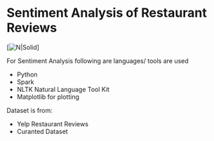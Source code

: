 # Sentiment Analysis of Restaurant Reviews

[![N|Solid](https://www.google.com/url?sa=i&rct=j&q=&esrc=s&source=images&cd=&ved=0ahUKEwjryPbvpKvRAhUBWSYKHeprCxAQjRwIBw&url=http%3A%2F%2Fwww.clarabridge.com%2Fsentiment-analysis%2F&psig=AFQjCNHuOmthLYFrDOnyU4mHi8MR7pFBWw&ust=1483715436582921)]

For Sentiment Analysis following are languages/ tools are used

  - Python
  - Spark 
  - NLTK Natural Language Tool Kit
  - Matplotlib for plotting

Dataset is from:
  - Yelp Restaurant Reviews
  - Curanted Dataset